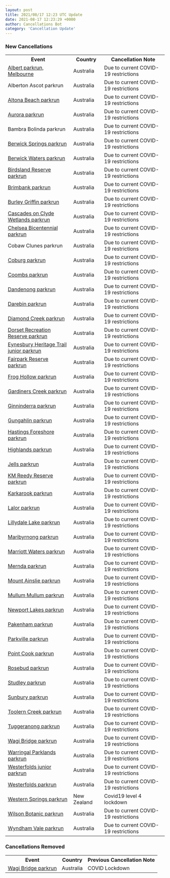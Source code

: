 ```yaml
---
layout: post
title: 2021/08/17 12:23 UTC Update
date: 2021-08-17 12:23:29 +0000
author: Cancellations Bot
category: 'Cancellation Update'
---
```


<h3>New Cancellations</h3>
<div class='hscrollable'>
<table style='width: 100%'>
    <tr>
        <th>Event</th>
        <th>Country</th>
        <th>Cancellation Note</th>
    </tr>
    <tr>
        <td><a href="https://www.parkrun.com.au/albertmelbourne">Albert parkrun, Melbourne</a></td>
        <td>Australia</td>
        <td>Due to current COVID-19 restrictions</td>
    </tr>
    <tr>
        <td>Alberton Ascot parkrun</td>
        <td>Australia</td>
        <td>Due to current COVID-19 restrictions</td>
    </tr>
    <tr>
        <td><a href="https://www.parkrun.com.au/altonabeach">Altona Beach parkrun</a></td>
        <td>Australia</td>
        <td>Due to current COVID-19 restrictions</td>
    </tr>
    <tr>
        <td><a href="https://www.parkrun.com.au/aurora">Aurora parkrun</a></td>
        <td>Australia</td>
        <td>Due to current COVID-19 restrictions</td>
    </tr>
    <tr>
        <td>Bambra Bolinda parkrun</td>
        <td>Australia</td>
        <td>Due to current COVID-19 restrictions</td>
    </tr>
    <tr>
        <td><a href="https://www.parkrun.com.au/berwicksprings">Berwick Springs parkrun</a></td>
        <td>Australia</td>
        <td>Due to current COVID-19 restrictions</td>
    </tr>
    <tr>
        <td><a href="https://www.parkrun.com.au/berwickwaters">Berwick Waters parkrun</a></td>
        <td>Australia</td>
        <td>Due to current COVID-19 restrictions</td>
    </tr>
    <tr>
        <td><a href="https://www.parkrun.com.au/birdslandreserve">Birdsland Reserve parkrun</a></td>
        <td>Australia</td>
        <td>Due to current COVID-19 restrictions</td>
    </tr>
    <tr>
        <td><a href="https://www.parkrun.com.au/brimbank">Brimbank parkrun</a></td>
        <td>Australia</td>
        <td>Due to current COVID-19 restrictions</td>
    </tr>
    <tr>
        <td><a href="https://www.parkrun.com.au/burleygriffin">Burley Griffin parkrun</a></td>
        <td>Australia</td>
        <td>Due to current COVID-19 restrictions</td>
    </tr>
    <tr>
        <td><a href="https://www.parkrun.com.au/cascadesonclydewetlands">Cascades on Clyde Wetlands parkrun</a></td>
        <td>Australia</td>
        <td>Due to current COVID-19 restrictions</td>
    </tr>
    <tr>
        <td><a href="https://www.parkrun.com.au/chelseabicentennial">Chelsea Bicentennial parkrun</a></td>
        <td>Australia</td>
        <td>Due to current COVID-19 restrictions</td>
    </tr>
    <tr>
        <td>Cobaw Clunes parkrun</td>
        <td>Australia</td>
        <td>Due to current COVID-19 restrictions</td>
    </tr>
    <tr>
        <td><a href="https://www.parkrun.com.au/coburg">Coburg parkrun</a></td>
        <td>Australia</td>
        <td>Due to current COVID-19 restrictions</td>
    </tr>
    <tr>
        <td><a href="https://www.parkrun.com.au/coombs">Coombs parkrun</a></td>
        <td>Australia</td>
        <td>Due to current COVID-19 restrictions</td>
    </tr>
    <tr>
        <td><a href="https://www.parkrun.com.au/dandenong">Dandenong parkrun</a></td>
        <td>Australia</td>
        <td>Due to current COVID-19 restrictions</td>
    </tr>
    <tr>
        <td><a href="https://www.parkrun.com.au/darebin">Darebin parkrun</a></td>
        <td>Australia</td>
        <td>Due to current COVID-19 restrictions</td>
    </tr>
    <tr>
        <td><a href="https://www.parkrun.com.au/diamondcreek">Diamond Creek parkrun</a></td>
        <td>Australia</td>
        <td>Due to current COVID-19 restrictions</td>
    </tr>
    <tr>
        <td><a href="https://www.parkrun.com.au/dorsetrecreationreserve">Dorset Recreation Reserve parkrun</a></td>
        <td>Australia</td>
        <td>Due to current COVID-19 restrictions</td>
    </tr>
    <tr>
        <td><a href="https://www.parkrun.com.au/eynesburyheritagetrail-juniors">Eynesbury Heritage Trail junior parkrun</a></td>
        <td>Australia</td>
        <td>Due to current COVID-19 restrictions</td>
    </tr>
    <tr>
        <td><a href="https://www.parkrun.com.au/fairparkreserve">Fairpark Reserve parkrun</a></td>
        <td>Australia</td>
        <td>Due to current COVID-19 restrictions</td>
    </tr>
    <tr>
        <td><a href="https://www.parkrun.com.au/froghollow">Frog Hollow parkrun</a></td>
        <td>Australia</td>
        <td>Due to current COVID-19 restrictions</td>
    </tr>
    <tr>
        <td><a href="https://www.parkrun.com.au/gardinerscreek">Gardiners Creek parkrun</a></td>
        <td>Australia</td>
        <td>Due to current COVID-19 restrictions</td>
    </tr>
    <tr>
        <td><a href="https://www.parkrun.com.au/ginninderra">Ginninderra parkrun</a></td>
        <td>Australia</td>
        <td>Due to current COVID-19 restrictions</td>
    </tr>
    <tr>
        <td><a href="https://www.parkrun.com.au/gungahlin">Gungahlin parkrun</a></td>
        <td>Australia</td>
        <td>Due to current COVID-19 restrictions</td>
    </tr>
    <tr>
        <td><a href="https://www.parkrun.com.au/hastingsforeshore">Hastings Foreshore parkrun</a></td>
        <td>Australia</td>
        <td>Due to current COVID-19 restrictions</td>
    </tr>
    <tr>
        <td><a href="https://www.parkrun.com.au/highlands">Highlands parkrun</a></td>
        <td>Australia</td>
        <td>Due to current COVID-19 restrictions</td>
    </tr>
    <tr>
        <td><a href="https://www.parkrun.com.au/jells">Jells parkrun</a></td>
        <td>Australia</td>
        <td>Due to current COVID-19 restrictions</td>
    </tr>
    <tr>
        <td><a href="https://www.parkrun.com.au/kmreedyreserve">KM Reedy Reserve parkrun</a></td>
        <td>Australia</td>
        <td>Due to current COVID-19 restrictions</td>
    </tr>
    <tr>
        <td><a href="https://www.parkrun.com.au/karkarook">Karkarook parkrun</a></td>
        <td>Australia</td>
        <td>Due to current COVID-19 restrictions</td>
    </tr>
    <tr>
        <td><a href="https://www.parkrun.com.au/lalor">Lalor parkrun</a></td>
        <td>Australia</td>
        <td>Due to current COVID-19 restrictions</td>
    </tr>
    <tr>
        <td><a href="https://www.parkrun.com.au/lillydalelake">Lillydale Lake parkrun</a></td>
        <td>Australia</td>
        <td>Due to current COVID-19 restrictions</td>
    </tr>
    <tr>
        <td><a href="https://www.parkrun.com.au/maribyrnong">Maribyrnong parkrun</a></td>
        <td>Australia</td>
        <td>Due to current COVID-19 restrictions</td>
    </tr>
    <tr>
        <td><a href="https://www.parkrun.com.au/marriottwaters">Marriott Waters parkrun</a></td>
        <td>Australia</td>
        <td>Due to current COVID-19 restrictions</td>
    </tr>
    <tr>
        <td><a href="https://www.parkrun.com.au/mernda">Mernda parkrun</a></td>
        <td>Australia</td>
        <td>Due to current COVID-19 restrictions</td>
    </tr>
    <tr>
        <td><a href="https://www.parkrun.com.au/mountainslie">Mount Ainslie parkrun</a></td>
        <td>Australia</td>
        <td>Due to current COVID-19 restrictions</td>
    </tr>
    <tr>
        <td><a href="https://www.parkrun.com.au/mullummullum">Mullum Mullum parkrun</a></td>
        <td>Australia</td>
        <td>Due to current COVID-19 restrictions</td>
    </tr>
    <tr>
        <td><a href="https://www.parkrun.com.au/newportlakes">Newport Lakes parkrun</a></td>
        <td>Australia</td>
        <td>Due to current COVID-19 restrictions</td>
    </tr>
    <tr>
        <td><a href="https://www.parkrun.com.au/pakenham">Pakenham parkrun</a></td>
        <td>Australia</td>
        <td>Due to current COVID-19 restrictions</td>
    </tr>
    <tr>
        <td><a href="https://www.parkrun.com.au/parkville">Parkville parkrun</a></td>
        <td>Australia</td>
        <td>Due to current COVID-19 restrictions</td>
    </tr>
    <tr>
        <td><a href="https://www.parkrun.com.au/pointcook">Point Cook parkrun</a></td>
        <td>Australia</td>
        <td>Due to current COVID-19 restrictions</td>
    </tr>
    <tr>
        <td><a href="https://www.parkrun.com.au/rosebud">Rosebud parkrun</a></td>
        <td>Australia</td>
        <td>Due to current COVID-19 restrictions</td>
    </tr>
    <tr>
        <td><a href="https://www.parkrun.com.au/studley">Studley parkrun</a></td>
        <td>Australia</td>
        <td>Due to current COVID-19 restrictions</td>
    </tr>
    <tr>
        <td><a href="https://www.parkrun.com.au/sunbury">Sunbury parkrun</a></td>
        <td>Australia</td>
        <td>Due to current COVID-19 restrictions</td>
    </tr>
    <tr>
        <td><a href="https://www.parkrun.com.au/toolerncreek">Toolern Creek parkrun</a></td>
        <td>Australia</td>
        <td>Due to current COVID-19 restrictions</td>
    </tr>
    <tr>
        <td><a href="https://www.parkrun.com.au/tuggeranong">Tuggeranong parkrun</a></td>
        <td>Australia</td>
        <td>Due to current COVID-19 restrictions</td>
    </tr>
    <tr>
        <td><a href="https://www.parkrun.com.au/wagibridge">Wagi Bridge parkrun</a></td>
        <td>Australia</td>
        <td>Due to current COVID-19 restrictions</td>
    </tr>
    <tr>
        <td><a href="https://www.parkrun.com.au/warringalparklands">Warringal Parklands parkrun</a></td>
        <td>Australia</td>
        <td>Due to current COVID-19 restrictions</td>
    </tr>
    <tr>
        <td><a href="https://www.parkrun.com.au/westerfolds-juniors">Westerfolds junior parkrun</a></td>
        <td>Australia</td>
        <td>Due to current COVID-19 restrictions</td>
    </tr>
    <tr>
        <td><a href="https://www.parkrun.com.au/westerfolds">Westerfolds parkrun</a></td>
        <td>Australia</td>
        <td>Due to current COVID-19 restrictions</td>
    </tr>
    <tr>
        <td><a href="https://www.parkrun.co.nz/westernsprings">Western Springs parkrun</a></td>
        <td>New Zealand</td>
        <td>Covid19 level 4 lockdown</td>
    </tr>
    <tr>
        <td><a href="https://www.parkrun.com.au/wilsonbotanic">Wilson Botanic parkrun</a></td>
        <td>Australia</td>
        <td>Due to current COVID-19 restrictions</td>
    </tr>
    <tr>
        <td><a href="https://www.parkrun.com.au/wyndhamvale">Wyndham Vale parkrun</a></td>
        <td>Australia</td>
        <td>Due to current COVID-19 restrictions</td>
    </tr>
</table>
</div>
<h3>Cancellations Removed</h3>
<div class='hscrollable'>
<table style='width: 100%'>
    <tr>
        <th>Event</th>
        <th>Country</th>
        <th>Previous Cancellation Note</th>
    </tr>
    <tr>
        <td><a href="https://www.parkrun.com.au/wagibridge">Wagi Bridge parkrun</a></td>
        <td>Australia</td>
        <td>COVID Lockdown</td>
    </tr>
</table>
</div>
